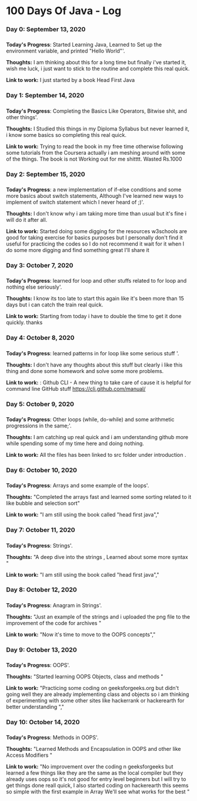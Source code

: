 # 100 Days Of Java - Log

### Day 0: September 13, 2020 
##### 

**Today's Progress**: Started Learning Java, Learned to Set up the environment variable, and printed "Hello World"'.

**Thoughts:** I am thinking about this for a long time but finally i've started it, wish me luck, i just want to stick to the routine and complete this real quick.

**Link to work:** I just started by a book Head First Java


### Day 1: September 14, 2020 
##### 

**Today's Progress**: Completing the Basics Like Operators, Bitwise shit, and other things'.

**Thoughts:** I Studied this things in my Diploma Syllabus but never learned it, i know some basics so completing this real quick.

**Link to work:** Trying to read the book in my free time otherwise following some tutorials from the Coursera actually i am meshing around with some of the things. The book is not Working out for me shitttt. Wasted Rs.1000


### Day 2: September 15, 2020 
##### 

**Today's Progress**: a new implementation of if-else conditions and some more basics about switch statements, Although I've learned new ways to implement of switch statement which I never heard of ;)'.

**Thoughts:** I don't know why i am taking more time than usual but it's fine i will do it after all.

**Link to work:** Started doing some digging for the resources w3schools are good for taking exercise for basics purposes but I personally don't find it useful for practicing the codes so I do not recommend it wait for it when I do some more digging and find something great I'll share it 

### Day 3: October 7, 2020 
##### 

**Today's Progress**: learned for loop and other stuffs related to for loop and nothing else seriously'.

**Thoughts:** I know its too late to start this again like it's been more than 15 days but i can catch the train real quick.

**Link to work:** Starting from today i have to double the time to get it done quickly. thanks

### Day 4: October 8, 2020 
##### 

**Today's Progress**: learned patterns in for loop like some serious stuff '.

**Thoughts:** I don't have any thoughts about this stuff but clearly i like this thing and done some homework and solve some more problems.

**Link to work:** : Github CLI - A new thing to take care of cause it is helpful for command line GitHub stuff https://cli.github.com/manual/

### Day 5: October 9, 2020 
##### 

**Today's Progress**: Other loops (while, do-while) and some arithmetic progressions in the same;'.

**Thoughts:** I am catching up real quick and i am understanding github more while spending some of my time here and doing nothing.

**Link to work:** All the files has been linked to src folder under introduction .  

### Day 6: October 10, 2020 
##### 

**Today's Progress**: Arrays and some example of the loops'.

**Thoughts:** "Completed the arrays fast and learned some sorting related to it like bubble and selection sort"

**Link to work:** "I am still using the book called "head first java","

### Day 7: October 11, 2020 
##### 

**Today's Progress**: Strings'.

**Thoughts:** "A deep dive into the strings , Learned about some more syntax "

**Link to work:** "I am still using the book called "head first java","

### Day 8: October 12, 2020 
##### 

**Today's Progress**: Anagram in Strings'.

**Thoughts:** "Just an example of the strings and i uploaded the png file to the improvement of the code for archives "

**Link to work:** "Now it's time to move to the OOPS concepts","

### Day 9: October 13, 2020
#####

**Today's Progress**: OOPS'.

**Thoughts:** "Started learning OOPS Objects, class and methods "

**Link to work:** "Practicing some coding on geeksforgeeks.org but didn't going well they are already implementing class and objects so i am thinking of experimenting with some other sites like hackerrank or hackerearth for better understanding ","

### Day 10: October 14, 2020
#####

**Today's Progress**: Methods in OOPS'.

**Thoughts:** "Learned Methods and Encapsulation in OOPS and other like Access Modifiers "

**Link to work:** "No improvement over the coding n geeksforgeeks but learned a few things like they are the same as the local compiler but they already uses oops so it's not good for entry level beginners but I will try to get things done reall quick, I also started coding on hackerearth this seems so simple with the first example in Array We'll see what works for the best "
